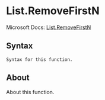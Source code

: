 # List.RemoveFirstN

Microsoft Docs: [List.RemoveFirstN](https://docs.microsoft.com/en-us/powerquery-m/list-removefirstn)

## Syntax

```
Syntax for this function.
```

## About

About this function.

